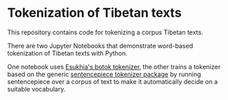 # Tokenization of Tibetan texts
This repository contains code for tokenizing a corpus Tibetan texts.

There are two Jupyter Notebooks that demonstrate word-based tokenization of Tibetan texts with Python.

One notebook uses [Esukhia's botok tokenizer](https://github.com/Esukhia/botok), the other trains a tokenizer based on the generic [sentencepiece tokenizer package](https://pypi.org/project/sentencepiece/) by running sentencepiece over a corpus of text to make it automatically decide on a suitable vocabulary.


